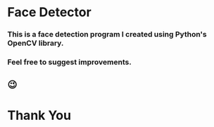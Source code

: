 # Face Detector

### This is a face detection program I created using Python's OpenCV library.
### Feel free to suggest improvements.
## :wink:

# Thank You
